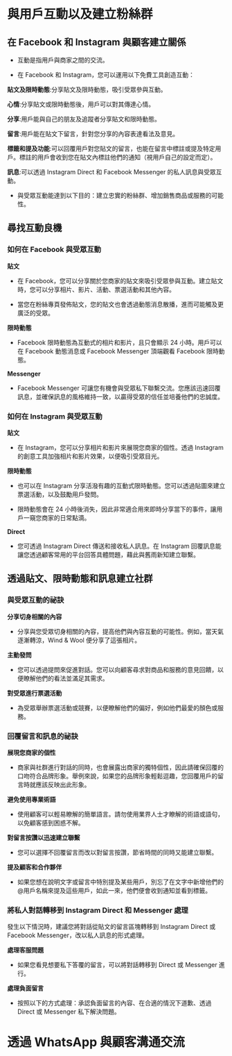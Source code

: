 # 與用戶互動以及建立粉絲群

## 在 Facebook 和 Instagram 與顧客建立關係

* 互動是指用戶與商家之間的交流。

* 在 Facebook 和 Instagram，您可以運用以下免費工具創造互動：

**貼文及限時動態**:分享貼文及限時動態，吸引受眾參與互動。

**心情**:分享貼文或限時動態後，用戶可以對其傳達心情。

**分享**:用戶能與自己的朋友及追蹤者分享貼文和限時動態。

**留言**:用戶能在貼文下留言，針對您分享的內容表達看法及意見。

**標籤和提及功能**:可以回覆用戶對您貼文的留言，也能在留言中標註或提及特定用戶。標註的用戶會收到您在貼文內標註他們的通知（視用戶自己的設定而定）。

**訊息**:可以透過 Instagram Direct 和 Facebook Messenger 的私人訊息與受眾互動。

* 與受眾互動能達到以下目的：建立忠實的粉絲群、增加銷售商品或服務的可能性。

## 尋找互動良機

### 如何在 Facebook 與受眾互動

**貼文**

* 在 Facebook，您可以分享關於您商家的貼文來吸引受眾參與互動。建立貼文時，您可以分享相片、影片、活動、票選活動和其他內容。

* 當您在粉絲專頁發佈貼文，您的貼文也會透過動態消息散播，進而可能觸及更廣泛的受眾。

**限時動態**

* Facebook 限時動態為互動式的相片和影片，且只會顯示 24 小時。用戶可以在 Facebook 動態消息或 Facebook Messenger 頂端觀看 Facebook 限時動態。

**Messenger**

* Facebook Messenger 可讓您有機會與受眾私下聯繫交流。您應該迅速回覆訊息，並確保訊息的風格維持一致，以贏得受眾的信任並培養他們的忠誠度。

### 如何在 Instagram 與受眾互動

**貼文**

* 在 Instagram，您可以分享相片和影片來展現您商家的個性。透過 Instagram 的創意工具加強相片和影片效果，以便吸引受眾目光。

**限時動態**

* 也可以在 Instagram 分享活潑有趣的互動式限時動態。您可以透過貼圖來建立票選活動，以及鼓勵用戶發問。

* 限時動態會在 24 小時後消失，因此非常適合用來即時分享當下的事件，讓用戶一窺您商家的日常點滴。

**Direct**

* 您可透過 Instagram Direct 傳送和接收私人訊息。在 Instagram 回覆訊息能讓您透過顧客常用的平台回答具體問題，藉此與舊雨新知建立聯繫。

## 透過貼文、限時動態和訊息建立社群

### 與受眾互動的祕訣

**分享切身相關的內容**

* 分享與您受眾切身相關的內容，提高他們與內容互動的可能性。例如，當天氣逐漸轉涼，Wind & Wool 便分享了這張相片。

**主動發問**

* 您可以透過提問來促進對話。您可以向顧客尋求對商品和服務的意見回饋，以便瞭解他們的看法並滿足其需求。

**對受眾進行票選活動**

* 為受眾舉辦票選活動或競賽，以便瞭解他們的偏好，例如他們最愛的顏色或服務。

### 回覆留言和訊息的祕訣

**展現您商家的個性**

* 商家與社群進行對話的同時，也會展露出商家的獨特個性，因此請確保回覆的口吻符合品牌形象。舉例來說，如果您的品牌形象輕鬆逗趣，您回覆用戶的留言時就應該反映出此形象。

**避免使用專業術語**

* 使用顧客可以輕易瞭解的簡單語言。請勿使用業界人士才瞭解的術語或語句，以免顧客感到困惑不解。

**對留言按讚以迅速建立聯繫**

* 您可以選擇不回覆留言而改以對留言按讚，節省時間的同時又能建立聯繫。

**提及顧客和合作夥伴**

* 如果您想在說明文字或留言中特別提及某些用戶，別忘了在文字中新增他們的 @用戶名稱來提及這些用戶，如此一來，他們便會收到通知並看到標籤。

### 將私人對話轉移到 Instagram Direct 和 Messenger 處理

發生以下情況時，建議您將對話從貼文的留言區塊轉移到 Instagram Direct 或 Facebook Messenger，改以私人訊息的形式處理。

**處理客服問題**

* 如果您看見想要私下答覆的留言，可以將對話轉移到 Direct 或 Messenger 進行。

**處理負面留言**

* 按照以下的方式處理：承認負面留言的內容、在合適的情況下道歉、透過 Direct 或 Messenger 私下解決問題。

# 透過 WhatsApp 與顧客溝通交流


